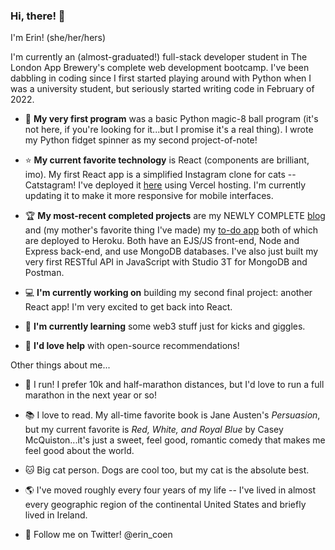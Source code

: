 ### Hi, there! 👋

I'm Erin! (she/her/hers)

I'm currently an (almost-graduated!) full-stack developer student in The London App Brewery's complete web development bootcamp. I've been dabbling in coding since I first started playing around with Python when I was a university student, but seriously started writing code in February of 2022. 

- :beginner: **My very first program** was a basic Python magic-8 ball program (it's not here, if you're looking for it...but I promise it's a real thing). I wrote my Python fidget spinner as my second project-of-note!

- :star: **My current favorite technology** is React (components are brilliant, imo). My first React app is a simplified Instagram clone for cats -- Catstagram! I've deployed it [here](https://catstagram-navy.vercel.app/) using Vercel hosting. I'm currently updating it to make it more responsive for mobile interfaces.  

- :trophy: **My most-recent completed projects** are my NEWLY COMPLETE [blog](https://hidden-atoll-31231.herokuapp.com/) and (my mother's favorite thing I've made) my [to-do app](https://enigmatic-peak-88936.herokuapp.com/) both of which are deployed to Heroku. Both have an EJS/JS front-end, Node  and Express back-end, and use MongoDB databases. I've also just built my very first RESTful API in JavaScript with Studio 3T for MongoDB and Postman.

- :computer: **I'm currently working on** building my second final project: another React app! I'm very excited to get back into React. 

- :seedling: **I'm currently learning** some web3 stuff just for kicks and giggles.

- :dancers: **I'd love help** with open-source recommendations!

Other things about me...
- :running: I run! I prefer 10k and half-marathon distances, but I'd love to run a full marathon in the next year or so!
- :books: I love to read. My all-time favorite book is Jane Austen's *Persuasion*, but my current favorite is *Red, White, and Royal Blue* by Casey McQuiston...it's just a sweet, feel good, romantic comedy that makes me feel good about the world. 
- :cat: Big cat person. Dogs are cool too, but my cat is the absolute best. 
- :earth_americas: I've moved roughly every four years of my life -- I've lived in almost every geographic region of the continental United States and briefly lived in Ireland.

- :hatched_chick: Follow me on Twitter! @erin_coen

<!--
**eireann07/eireann07** is a ✨ _special_ ✨ repository because its `README.md` (this file) appears on your GitHub profile.

Here are some ideas to get you started:


- 👯 I’m looking to collaborate on ...
- 🤔 I’m looking for help with ...
- 💬 Ask me about ...
- 📫 How to reach me: ...
- 😄 Pronouns: ...
- ⚡ Fun fact: ...
-->
